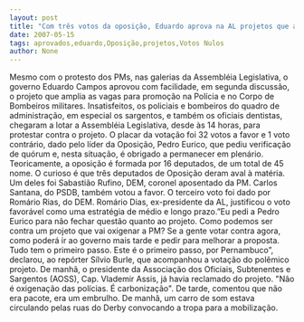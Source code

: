 ```yaml
---
layout: post
title: "Com três votos da oposição, Eduardo aprova na AL projetos que ampliam cargos administrativos na PM"
date: 2007-05-15
tags: aprovados,eduardo,Oposição,projetos,Votos Nulos
author: None
---
```

Mesmo com o protesto dos PMs, nas galerias da Assembl&eacute;ia Legislativa, o governo Eduardo Campos aprovou com facilidade, em segunda discuss&atilde;o, o projeto que amplia as vagas para promo&ccedil;&atilde;o na Pol&iacute;cia e no Corpo de Bombeiros militares. Insatisfeitos, os policiais e bombeiros do quadro de administra&ccedil;&atilde;o, em especial os sargentos, e tamb&eacute;m os oficiais dentistas, chegaram a lotar a Assembl&eacute;ia Legislativa, desde &agrave;s 14 horas, para protestar contra o projeto. 
O placar da vota&ccedil;&atilde;o foi 32 votos a favor e 1 voto contr&aacute;rio, dado pelo l&iacute;der da Oposi&ccedil;&atilde;o, Pedro Eurico, que pediu verifica&ccedil;&atilde;o de qu&oacute;rum e, nesta situa&ccedil;&atilde;o, &eacute; obrigado a permanecer em plen&aacute;rio. Teoricamente, a oposi&ccedil;&atilde;o &eacute; formada por 16 deputados, de um total de 45 nome.
O curioso &eacute; que tr&ecirc;s deputados de Oposi&ccedil;&atilde;o deram aval &agrave; mat&eacute;ria. Um deles foi Sabasti&atilde;o Rufino, DEM, coronel aposentado da PM. Carlos Santana, do PSDB, tamb&eacute;m votou a favor. O terceiro voto foi dado por Rom&aacute;rio Rias, do DEM.
Rom&aacute;rio Dias, ex-presidente da AL, justificou o voto favor&aacute;vel como uma estrat&eacute;gia de m&eacute;dio e longo prazo.&rdquo;Eu pedi a Pedro Eurico para n&atilde;o fechar quest&atilde;o quanto ao projeto. Como podemos ser contra um projeto que vai oxigenar a PM? Se a gente votar contra agora, como poder&aacute; ir ao governo mais tarde e pedir para melhorar a proposta. Tudo tem o primeiro passo. Este &eacute; o primeiro passo, por Pernambuco&rdquo;, declarou, ao rep&oacute;rter S&iacute;lvio Burle, que acompanhou a vota&ccedil;&atilde;o do pol&ecirc;mico projeto.
De manh&atilde;, o presidente da Associa&ccedil;&atilde;o dos Oficiais, Subtenentes e Sargentos (AOSS), Cap. Vlademir Assis, j&aacute; havia reclamado do projeto. &quot;N&atilde;o &eacute; oxigena&ccedil;&atilde;o das pol&iacute;cias. &Eacute; carboniza&ccedil;&atilde;o&quot;. De tarde, comentou que n&atilde;o era pacote, era um embrulho. De manh&atilde;, um carro de som estava circulando pelas ruas do Derby convocando a tropa para a mobiliza&ccedil;&atilde;o. 